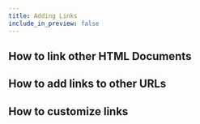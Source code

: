 ```yaml
---
title: Adding Links
include_in_preview: false
---
```


## How to link other HTML Documents

## How to add links to other URLs

## How to customize links

